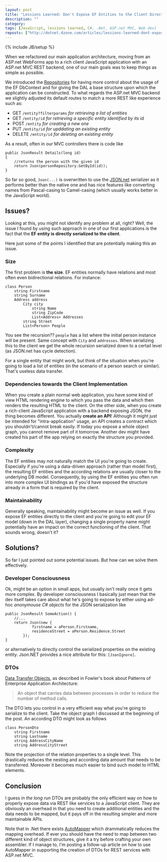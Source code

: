 ```yaml
---
layout: post
title: "Lessions Learned: Don't Expose EF Entities to the Client Directly"
description: ""
category: 
tags: [JavaScript, lessions learned, C#, .Net, ASP.net MVC, Web dev]
reposts: ["http://dotnet.dzone.com/articles/lessions-learned-dont-expose"]
---
```

{% include JB/setup %}

When we refactored our main application architecture, moving from an ASP.net WebForms app to a rich client JavaScript application with an ASP.net MVC REST backend, one of our main goals was to keep things as simple as possible.

We introduced the [Repositories](http://martinfowler.com/eaaCatalog/repository.html) for having more control about the usage of the EF DbContext and for giving the DAL a base structure upon which the application can be constructed. To what regards the ASP.net MVC backend we slightly adjusted its default routes to match a more REST like experience such as:

- GET `/entity?filterparams` _for retrieving a list of entities_
- GET `/entity/id` _for retrieving a specific entity identified by its id_
- POST `/entity` _for creating a new one_
- PUT `/entity/id` _for upddating an existing entity_
- DELETE `/entity/id` _for deleting an existing entity_

As a result, often in our MVC controllers there is code like

    public JsonResult Details(long id)
    {
        //returns the person with the given id
        return Json(personRepository.GetById(id));
    }

So far so good, `Json(...)` is overwritten to use the [JSON.net](http://nuget.org/packages/Newtonsoft.Json) serializer as it performs better than the native one and has nice features like converting names from Pascal-casing to Camel-casing (which usually works better in the JavaScript world).

## Issues? ##
Looking at this, you might not identify any problem at all, right? Well, the issue I found by using such approach in one of our first applications is the fact that the **EF entity is directly serialized to the client**.

Here just some of the points I identified that are potentially making this an issue.

### Size ###
The first problem is **the size**. EF entities normally have relations and most often even bidirectional relations. For instance:

    class Person
        string Firstname
        string Surname
        Address address
            City city
                string Name
                string ZipCode
                List<Address> Addresses
            string Street
            List<Person> People

You see the recursion?? `people` has a list where the initial person instance will be present. Same concept with `City` and `addresses`. When serializing this to the client we get the whole recursion serialized down to a certail level (as JSON.net has cycle detection).

For a single entity that might work, but think of the situation when you're going to load a list of entities (in the scenario of a person search or similar). That's useless data transfer.

### Dependencies towards the Client Implementation ###
When you create a plain normal web application, you have some kind of view HTML rendering engine to which you pass the data and which then renders the resulting HTML to the client. On the other side, when you create a rich-client JavaScript application with a backend exposing JSON, the thing becomes different. You actually **create an API**! Although it might just be intended for "intra-application" usage, an API creates a contract which you shouldn't/cannot break easily. If today you expose a whole object graph, you cannot remove part of it tomorrow. Another dev might have created his part of the app relying on exactly the structure you provided.

### Complexity ###
The EF entities may not naturally match the UI you're going to create. Especially if you're using a data-driven approach (rather than model first), the resulting EF entities and the according relations are usually closer to the underlying DB model. Consequently, by using the EF entities you often run into more complex UI bindings as if you'd have exposed the structure already in a form that is required by the client.

### Maintainability
Generally speaking, maintainability might become an issue as well. If you expose EF entities directly to the client and you're going to edit your EF model (down in the DAL layer), changing a single property name might potentially have an impact on the correct functioning of the client. That sounds wrong, doesn't it?

## Solutions? ##
So far I just pointed out some potential issues. But how can we solve them effectively.

### Developer Consciousness ###
Ok, might be an option in small apps, but usually isn't really once it gets more complex. By developer consciousness I basically just mean that the dev itself takes care about what he's going to expose by either using ad-hoc _anonymouse C# objects_ for the JSON serialization like

    public JsonResult SomeAction() {
        //...
        return Json(new {
                firstname = aPerson.Firstname,
                residenceStreet = aPerson.Residence.Street
            });
    }

or alternatively to directly control the serialized properties on the existing entity. Json.NET provides a nice attribute for this: `[JsonIgnore]`.

### DTOs ###
[Data Transfer Objects](http://martinfowler.com/eaaCatalog/dataTransferObject.html), as described in Fowler's book about Patterns of Enterprise Application Architecture:

> An object that carries data between processes in order to reduce the number of method calls.

The DTO lets you control in a very efficient way what you're going to serialize to the client. Take the object graph I discussed at the beginning of the post. An according DTO might look as follows

    class PersonDto
        string Firstname
        string Lastname
        string AddressCityName
        string AddressCityStreet

Note the projection of the relation properties to a single level. This drastically reduces the nesting and according data amount that needs to be transferred. Moreover it becomes much easier to bind such model to HTML elements.

## Conclusion ##
I guess _in the long run_ DTOs are probably the only efficient way on how to properly expose data via REST like services to a JavaScript client. They are obviously an overhead in that you need to create additional entities and the data needs to be mapped, but it pays off in the resulting simpler and more maintainable APIs.

Note that in .Net there exists [AutoMapper](https://github.com/AutoMapper/AutoMapper) which drammatically reduces the mapping overhead. If ever you should have the need to map between two different kind of object structures, give it a try before crafting your own assembler. If I manage to, I'm posting a follow-up article on how to use AutoMapper in supporting the creation of DTOs for REST services with ASP.net MVC.